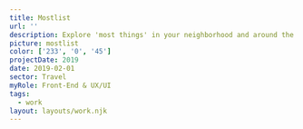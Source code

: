 ```yaml
---
title: Mostlist
url: ''
description: Explore 'most things' in your neighborhood and around the world with this definitive guide!
picture: mostlist
color: ['233', '0', '45']
projectDate: 2019
date: 2019-02-01
sector: Travel
myRole: Front-End & UX/UI
tags:
  - work
layout: layouts/work.njk
---
```

